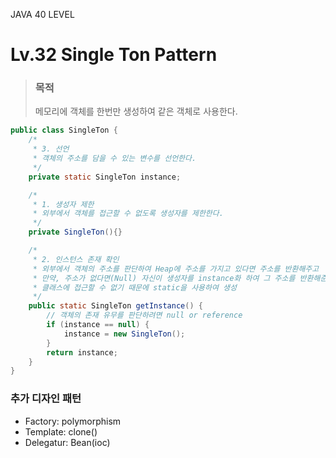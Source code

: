 JAVA 40 LEVEL
# Lv.32 Single Ton Pattern

> ### 목적
>
> 메모리에 객체를 한번만 생성하여 같은 객체로 사용한다.

```java
public class SingleTon {
    /*
     * 3. 선언
     * 객체의 주소를 담을 수 있는 변수를 선언한다.
     */
    private static SingleTon instance;

    /*
     * 1. 생성자 제한
     * 외부에서 객체를 접근할 수 없도록 생성자를 제한한다.
     */
    private SingleTon(){}

    /*
     * 2. 인스턴스 존재 확인
     * 외부에서 객체의 주소를 판단하여 Heap에 주소를 가지고 있다면 주소를 반환해주고
     * 만약, 주소가 없다면(Null) 자신이 생성자를 instance화 하여 그 주소를 반환해준다.
     * 클래스에 접근할 수 없기 때문에 static을 사용하여 생성 
     */
    public static SingleTon getInstance() {
        // 객체의 존재 유무를 판단하려면 null or reference
        if (instance == null) {
            instance = new SingleTon();
        }
        return instance;
    }
}
```


 

### 추가 디자인 패턴
- Factory: polymorphism
- Template: clone()
- Delegatur: Bean(ioc)